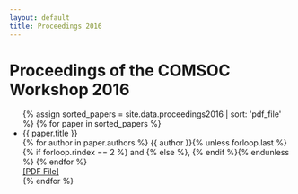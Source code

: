 ```yaml
---
layout: default
title: Proceedings 2016
---
```


# Proceedings of the COMSOC Workshop 2016

<ul>
    {% assign sorted_papers = site.data.proceedings2016 | sort: 'pdf_file' %}
    {% for paper in sorted_papers %}
        <li>{{ paper.title }}<br>
            {% for author in paper.authors %}
                {{ author }}{% unless forloop.last %}{% if forloop.rindex == 2 %} and {% else %}, {% endif %}{% endunless %}
            {% endfor %}<br>
            <a href="assets/proceedings/comsoc-2016/{{ paper.pdf_file }}" target="_blank">[PDF File]</a>
        </li>
    {% endfor %}
</ul>
